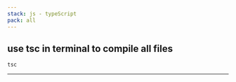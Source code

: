 ```yaml
---
stack: js - typeScript
pack: all
---
```


## use tsc in terminal to compile all files 
```
tsc
```
---